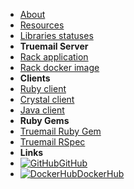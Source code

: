 - [About](about)
- [Resources](resources)
- [Libraries statuses](truemail-family)
- **Truemail Server**
- [Rack application](https://truemail-rb.org/truemail-rack ':target=_self')
- [Rack docker image](https://truemail-rb.org/truemail-rack-docker-image ':target=_self')
- **Clients**
- [Ruby client](https://truemail-rb.org/truemail-ruby-client ':target=_self')
- [Crystal client](https://truemail-rb.org/truemail-crystal-client ':target=_self')
- [Java client](https://truemail-rb.org/truemail-java-client ':target=_self')
- **Ruby Gems**
- [Truemail Ruby Gem](https://truemail-rb.org/truemail-gem ':target=_self')
- [Truemail RSpec](https://truemail-rb.org/truemail-rspec ':target=_self')
- **Links**
- [![GitHub](https://icongr.am/devicon/github-original.svg?color=808080&size=16)GitHub](https://github.com/truemail-rb)
- [![DockerHub](https://icongr.am/devicon/docker-plain-wordmark.svg?color=808080&size=16)DockerHub](https://hub.docker.com/u/truemail)
